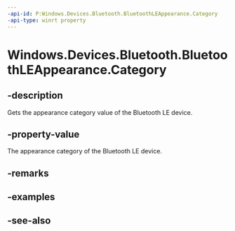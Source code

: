 ```yaml
---
-api-id: P:Windows.Devices.Bluetooth.BluetoothLEAppearance.Category
-api-type: winrt property
---
```


<!-- Property syntax
public ushort Category { get; }
-->

# Windows.Devices.Bluetooth.BluetoothLEAppearance.Category

## -description
Gets the appearance category value of the Bluetooth LE device.

## -property-value
The appearance category of the Bluetooth LE device.

## -remarks

## -examples

## -see-also
